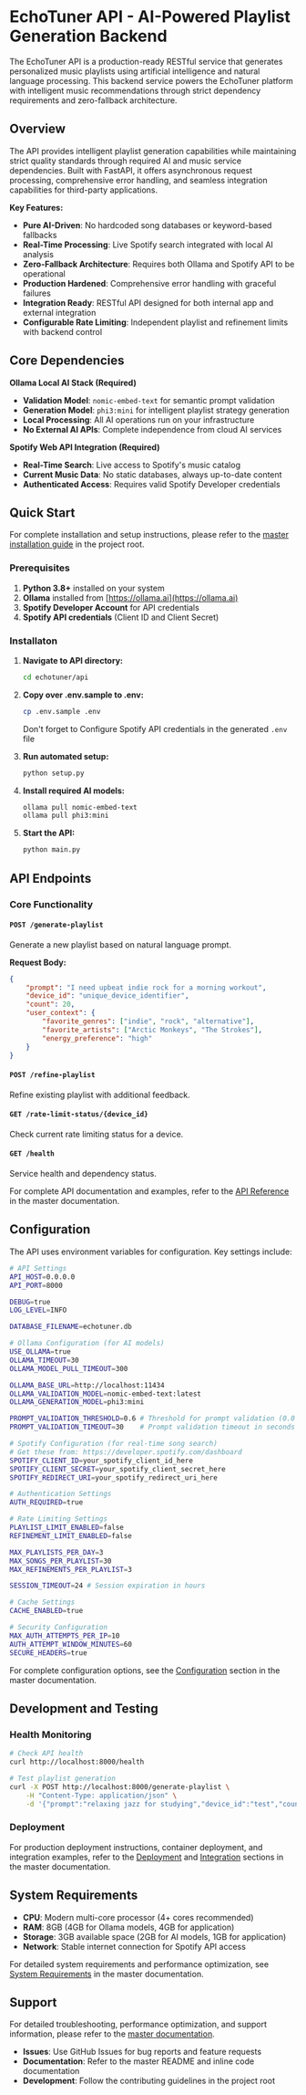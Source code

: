 # EchoTuner API - AI-Powered Playlist Generation Backend

The EchoTuner API is a production-ready RESTful service that generates personalized music playlists using artificial intelligence and natural language processing. This backend service powers the EchoTuner platform with intelligent music recommendations through strict dependency requirements and zero-fallback architecture.

## Overview

The API provides intelligent playlist generation capabilities while maintaining strict quality standards through required AI and music service dependencies. Built with FastAPI, it offers asynchronous request processing, comprehensive error handling, and seamless integration capabilities for third-party applications.

**Key Features:**
- **Pure AI-Driven**: No hardcoded song databases or keyword-based fallbacks
- **Real-Time Processing**: Live Spotify search integrated with local AI analysis
- **Zero-Fallback Architecture**: Requires both Ollama and Spotify API to be operational
- **Production Hardened**: Comprehensive error handling with graceful failures
- **Integration Ready**: RESTful API designed for both internal app and external integration
- **Configurable Rate Limiting**: Independent playlist and refinement limits with backend control

## Core Dependencies

**Ollama Local AI Stack (Required)**
- **Validation Model**: `nomic-embed-text` for semantic prompt validation
- **Generation Model**: `phi3:mini` for intelligent playlist strategy generation
- **Local Processing**: All AI operations run on your infrastructure
- **No External AI APIs**: Complete independence from cloud AI services

**Spotify Web API Integration (Required)**
- **Real-Time Search**: Live access to Spotify's music catalog
- **Current Music Data**: No static databases, always up-to-date content
- **Authenticated Access**: Requires valid Spotify Developer credentials

## Quick Start

For complete installation and setup instructions, please refer to the [master installation guide](../README.md#installation) in the project root.

### Prerequisites

1. **Python 3.8+** installed on your system
2. **Ollama** installed from [https://ollama.ai](https://ollama.ai)
3. **Spotify Developer Account** for API credentials
4. **Spotify API credentials** (Client ID and Client Secret)

### Installaton

1. **Navigate to API directory:**
   ```bash
   cd echotuner/api
   ```

2. **Copy over .env.sample to .env:**
    ```bash
    cp .env.sample .env
    ```
    Don't forget to Configure Spotify API credentials in the generated `.env` file

3. **Run automated setup:**
   ```bash
   python setup.py
   ```

4. **Install required AI models:**
   ```bash
   ollama pull nomic-embed-text
   ollama pull phi3:mini
   ```

5. **Start the API:**
   ```bash
   python main.py
   ```

## API Endpoints

### Core Functionality

#### `POST /generate-playlist`
Generate a new playlist based on natural language prompt.

**Request Body:**
```json
{
    "prompt": "I need upbeat indie rock for a morning workout",
    "device_id": "unique_device_identifier",
    "count": 20,
    "user_context": {
        "favorite_genres": ["indie", "rock", "alternative"],
        "favorite_artists": ["Arctic Monkeys", "The Strokes"],
        "energy_preference": "high"
    }
}
```

#### `POST /refine-playlist`
Refine existing playlist with additional feedback.

#### `GET /rate-limit-status/{device_id}`
Check current rate limiting status for a device.

#### `GET /health`
Service health and dependency status.

For complete API documentation and examples, refer to the [API Reference](../README.md#api-reference) in the master documentation.

## Configuration

The API uses environment variables for configuration. Key settings include:

```bash
# API Settings
API_HOST=0.0.0.0
API_PORT=8000

DEBUG=true
LOG_LEVEL=INFO

DATABASE_FILENAME=echotuner.db

# Ollama Configuration (for AI models)
USE_OLLAMA=true
OLLAMA_TIMEOUT=30
OLLAMA_MODEL_PULL_TIMEOUT=300

OLLAMA_BASE_URL=http://localhost:11434
OLLAMA_VALIDATION_MODEL=nomic-embed-text:latest
OLLAMA_GENERATION_MODEL=phi3:mini

PROMPT_VALIDATION_THRESHOLD=0.6 # Threshold for prompt validation (0.0 to 1.0)
PROMPT_VALIDATION_TIMEOUT=30    # Prompt validation timeout in seconds

# Spotify Configuration (for real-time song search)
# Get these from: https://developer.spotify.com/dashboard
SPOTIFY_CLIENT_ID=your_spotify_client_id_here
SPOTIFY_CLIENT_SECRET=your_spotify_client_secret_here
SPOTIFY_REDIRECT_URI=your_spotify_redirect_uri_here

# Authentication Settings
AUTH_REQUIRED=true

# Rate Limiting Settings
PLAYLIST_LIMIT_ENABLED=false
REFINEMENT_LIMIT_ENABLED=false

MAX_PLAYLISTS_PER_DAY=3
MAX_SONGS_PER_PLAYLIST=30
MAX_REFINEMENTS_PER_PLAYLIST=3

SESSION_TIMEOUT=24 # Session expiration in hours

# Cache Settings
CACHE_ENABLED=true

# Security Configuration
MAX_AUTH_ATTEMPTS_PER_IP=10
AUTH_ATTEMPT_WINDOW_MINUTES=60
SECURE_HEADERS=true
```

For complete configuration options, see the [Configuration](../README.md#configuration) section in the master documentation.

## Development and Testing

### Health Monitoring

```bash
# Check API health
curl http://localhost:8000/health

# Test playlist generation
curl -X POST http://localhost:8000/generate-playlist \
    -H "Content-Type: application/json" \
    -d '{"prompt":"relaxing jazz for studying","device_id":"test","count":10}'
```

### Deployment

For production deployment instructions, container deployment, and integration examples, refer to the [Deployment](../README.md#deployment) and [Integration](../README.md#integration) sections in the master documentation.

## System Requirements

- **CPU**: Modern multi-core processor (4+ cores recommended)
- **RAM**: 8GB (4GB for Ollama models, 4GB for application)
- **Storage**: 3GB available space (2GB for AI models, 1GB for application)
- **Network**: Stable internet connection for Spotify API access

For detailed system requirements and performance optimization, see [System Requirements](../README.md#system-requirements) in the master documentation.

## Support

For detailed troubleshooting, performance optimization, and support information, please refer to the [master documentation](../README.md).

- **Issues**: Use GitHub Issues for bug reports and feature requests
- **Documentation**: Refer to the master README and inline code documentation
- **Development**: Follow the contributing guidelines in the project root
